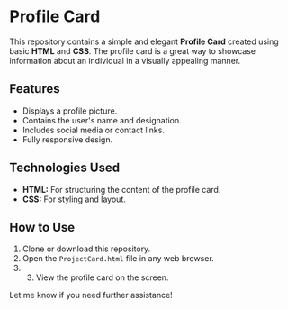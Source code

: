
# Profile Card

This repository contains a simple and elegant **Profile Card** created using basic **HTML** and **CSS**. The profile card is a great way to showcase information about an individual in a visually appealing manner.

## Features

- Displays a profile picture.
- Contains the user's name and designation.
- Includes social media or contact links.
- Fully responsive design.

## Technologies Used

- **HTML:** For structuring the content of the profile card.
- **CSS:** For styling and layout.

## How to Use

1. Clone or download this repository.
2. Open the `ProjectCard.html` file in any web browser.
3. 3. View the profile card on the screen.
  

Let me know if you need further assistance!




